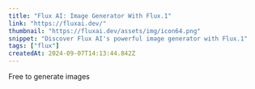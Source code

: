 ```yaml
---
title: "Flux AI: Image Generator With Flux.1"
link: "https://fluxai.dev/"
thumbnail: "https://fluxai.dev/assets/img/icon64.png"
snippet: "Discover Flux AI's powerful image generator with Flux.1"
tags: ["flux"]
createdAt: 2024-09-07T14:13:44.842Z
---
```

Free to generate images

